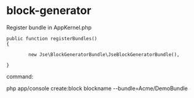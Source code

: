 block-generator
===============

Register bundle in AppKernel.php

    public function registerBundles()
    {
    
            new Jse\BlockGeneratorBundle\JseBlockGeneratorBundle(),
            
    }

command:

php app/console create:block blockname --bundle=Acme/DemoBundle
